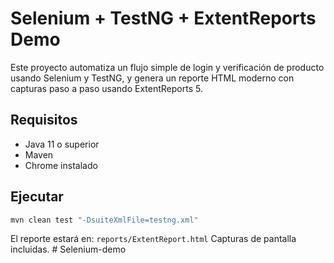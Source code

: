 # Selenium + TestNG + ExtentReports Demo

Este proyecto automatiza un flujo simple de login y verificación de producto usando Selenium y TestNG,
y genera un reporte HTML moderno con capturas paso a paso usando ExtentReports 5.

## Requisitos
- Java 11 o superior
- Maven
- Chrome instalado

## Ejecutar
```bash
mvn clean test "-DsuiteXmlFile=testng.xml"
```

El reporte estará en: `reports/ExtentReport.html`
Capturas de pantalla incluidas.
      # Selenium-demo
